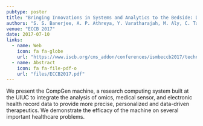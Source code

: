 ```yaml
---
pubtype: poster
title: "Bringing Innovations in Systems and Analytics to the Bedside: Design of the CompGen Machine"
authors: "S. S. Banerjee, A. P. Athreya, Y. Varatharajah, M. Aly, C. Tan, Z. Stephens, Z. Kalbarczyk, S. Lumetta, L. Wang, R. Weinshilboum, and R. K. Iyer"
venue: "ECCB 2017"
date: 2017-07-10
links:
  - name: Web
    icon: fa fa-globe
    url: "https://www.iscb.org/cms_addon/conferences/ismbeccb2017/technologytrack.php"
  - name: Abstract
    icon: fa fa-file-pdf-o
    url: "files/ECCB2017.pdf"
---
```


We present the CompGen machine, a research computing system built at the UIUC to integrate the analysis of omics,
medical sensor, and electronic health record data to provide more precise, personalized and data-driven therapeutics. We
demonstrate the efficacy of the machine on several important healthcare problems.
